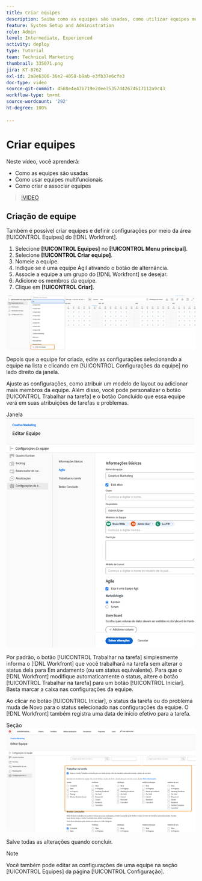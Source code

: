```yaml
---
title: Criar equipes
description: Saiba como as equipes são usadas, como utilizar equipes multifuncionais e como criar equipes para ajudar a organizar usuários e conceder permissões.
feature: System Setup and Administration
role: Admin
level: Intermediate, Experienced
activity: deploy
type: Tutorial
team: Technical Marketing
thumbnail: 335071.png
jira: KT-8762
exl-id: 2a8e6306-36e2-4058-b9ab-e3fb37e6cfe3
doc-type: video
source-git-commit: 4568e4e47b719e2dee35357d42674613112a9c43
workflow-type: tm+mt
source-wordcount: '292'
ht-degree: 100%

---
```


# Criar equipes

Neste vídeo, você aprenderá:

* Como as equipes são usadas
* Como usar equipes multifuncionais
* Como criar e associar equipes

>[!VIDEO](https://video.tv.adobe.com/v/3432885/?quality=12&learn=on&enablevpops&captions=por_br)

## Criação de equipe

Também é possível criar equipes e definir configurações por meio da área [!UICONTROL Equipes] do [!DNL Workfront].

1. Selecione **[!UICONTROL Equipes]** no **[!UICONTROL Menu principal]**.
1. Selecione **[!UICONTROL Criar equipe]**.
1. Nomeie a equipe.
1. Indique se é uma equipe Ágil ativando o botão de alternância.
1. Associe a equipe a um grupo do [!DNL Workfront] se desejar.
1. Adicione os membros da equipe.
1. Clique em **[!UICONTROL Criar]**.

![Menu da equipe na página [!UICONTROL Equipes]](assets/admin-fund-create-team.png)

Depois que a equipe for criada, edite as configurações selecionando a equipe na lista e clicando em [!UICONTROL Configurações da equipe] no lado direito da janela.

Ajuste as configurações, como atribuir um modelo de layout ou adicionar mais membros da equipe. Além disso, você pode personalizar o botão [!UICONTROL Trabalhar na tarefa] e o botão Concluído que essa equipe verá em suas atribuições de tarefas e problemas.

Janela ![[!UICONTROL Editar equipe]](assets/admin-fund-team-settings.png)

Por padrão, o botão [!UICONTROL Trabalhar na tarefa] simplesmente informa o [!DNL Workfront] que você trabalhará na tarefa sem alterar o status dela para Em andamento (ou um status equivalente). Para que o [!DNL Workfront] modifique automaticamente o status, altere o botão [!UICONTROL Trabalhar na tarefa] para um botão [!UICONTROL Iniciar]. Basta marcar a caixa nas configurações da equipe.

Ao clicar no botão [!UICONTROL Iniciar], o status da tarefa ou do problema muda de Novo para o status selecionado nas configurações da equipe. O [!DNL Workfront] também registra uma data de início efetivo para a tarefa.

Seção ![[!UICONTROL Trabalhar na tarefa] da janela [!UICONTROL Editar equipe]](assets/admin-fund-start-button-team.png)

Salve todas as alterações quando concluir.


>[!NOTE]
>
>Você também pode editar as configurações de uma equipe na seção [!UICONTROL Equipes] da página [!UICONTROL Configuração].

<!--
learn more URLs
Create a team
Work On It and Done button overview
-->
